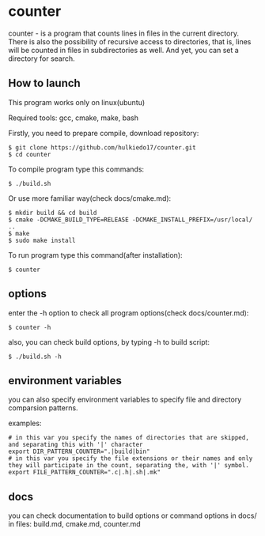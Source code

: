 # counter
counter - is a program that counts lines in files in the current directory. There is also the possibility of recursive access to directories, that is, lines will be counted in files in subdirectories as well. And yet, you can set a directory for search.

## How to launch
This program works only on linux(ubuntu)

Required tools: gcc, cmake, make, bash

Firstly, you need to prepare compile, download repository:
```shell
$ git clone https://github.com/hulkiedo17/counter.git
$ cd counter
```

To compile program type this commands:
```shell
$ ./build.sh
```

Or use more familiar way(check docs/cmake.md):
```shell
$ mkdir build && cd build
$ cmake -DCMAKE_BUILD_TYPE=RELEASE -DCMAKE_INSTALL_PREFIX=/usr/local/ ..
$ make
$ sudo make install
```

To run program type this command(after installation):
```shell
$ counter
```

## options

enter the -h option to check all program options(check docs/counter.md):
```shell
$ counter -h
```

also, you can check build options, by typing -h to build script:
```shell
$ ./build.sh -h
```

## environment variables

you can also specify environment variables to specify file and directory comparsion patterns.

examples:
```shell
# in this var you specify the names of directories that are skipped, and separating this with '|' character
export DIR_PATTERN_COUNTER=".|build|bin"
# in this var you specify the file extensions or their names and only they will participate in the count, separating the, with '|' symbol.
export FILE_PATTERN_COUNTER=".c|.h|.sh|.mk"
```

## docs
you can check documentation to build options or command options in docs/ in files: build.md, cmake.md, counter.md
